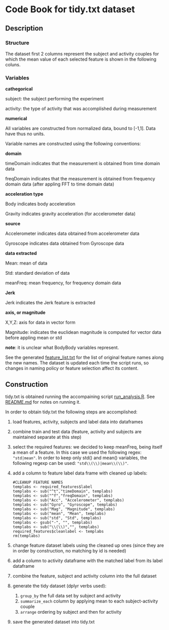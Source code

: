 # Code Book for tidy.txt dataset
## Description

### Structure
The dataset first 2 columns represent the subject and activity couples for which the mean value of each selected feature is shown in the following coluns. 
### Variables
**cathegorical**

subject: the subject performing the experiment

activity: the type of activity that was accomplished during measurement

**numerical**

All variables are constructed from normalized data, bound to [-1,1]. Data have thus no units.

Variable names are constructed using the following conventions:

**domain**

timeDomain indicates that the measurement is obtained from time domain data

freqDomain indicates that the measurement is obtained from frequency domain data (after appling FFT to time domain data)

**acceleration type**

Body indicates body acceleration

Gravity indicates gravity acceleration (for accelerometer data)

**source**

Accelerometer indicates data obtained from accelerometer data

Gyroscope indicates data obtained from Gyroscope data

**data extracted**

Mean: mean of data

Std: standard deviation of data

meanFreq: mean frequency, for frequency domain data

**Jerk**

Jerk indicates the Jerk feature is extracted

**axis, or magnitude**

X,Y,Z: axis for data in vector form

Magnitude: indicates the euclidean magnitude is computed for vector data before appling mean or std

**note**: it is unclear what BodyBody variables represent.

See the generated [feature_list.txt](feature_list.txt) for the list of original feature names along the new names. The dataset is updated each time the script runs, so changes in naming policy or feature selection affect its content.

## Construction
tidy.txt is obtained running the accompaining script [run_analysis.R](run_analysis.R).
See [README.md](README.md) for notes on running it.

In order to obtain tidy.txt the following steps are accomplished:

1. load features, activity, subjects and label data into dataframes
2. combine train and test data (feature, activity and subjects are maintained separate at this step)
3. select the required features:
	we decided to keep meanFreq, being itself a mean of a feature. 
In this case we used the following regex: `"std|mean"`.
In order to keep only std() and mean() variables, the following regexp can be used: `"std\\(\\)|mean\\(\\)"`.
4. add a column to feature label data frame with cleaned up labels:

	```
	#CLEANUP FEATURE NAMES
	templabs <- required_features$label
	templabs <- sub("^t","timeDomain", templabs)
	templabs <- sub("^f","freqDomain", templabs)
	templabs <- sub("Acc", "Accelerometer", templabs)
	templabs <- sub("Gyro", "Gyroscope", templabs)
	templabs <- sub("Mag", "Magnitude", templabs)
	templabs <- sub("mean", "Mean", templabs)
	templabs <- sub("std", "Std", templabs)
	templabs <- gsub("-", "", templabs)
	templabs <- sub("\\(\\)","", templabs)
	required_features$cleanlabel <- templabs
	rm(templabs)
	```
	
5. change feature dataset labels using the cleaned up ones (since they are in order by construction, no matching by id is needed)
6. add a column to activity dataframe with the matched label from its label dataframe
7. combine the feature, subject and activity column into the full dataset
8. generate the tidy dataset (dplyr verbs used):
    1. `group_by` the full data set by subject and activity
    2. `summarize_each` column by applying mean to each subject-activity couple
    3. `arrange` ordering by subject and then for activity
9. save the generated dataset into tidy.txt
 
